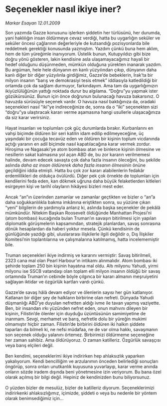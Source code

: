 # Seçenekler nasıl ikiye iner?

*Markar Esayan 12.01.2009*

<div class="taraf_structure_2col_1zq">
<div class="margen_n">



 <p>Son yazımda Gazze konusunu işlerken şiddetin her türlüsünü, her durumda, yani haklılığın insan öldürmeye cevaz verdiği, hatta bu uygarlığın seküler ve seküler öncesi çağlarının değerleriyle de kutsandığı pozisyonlarda bile reddetmek gerektiği konusunda yazmıştım. Yazdım çünkü buna hem aklım, hem de tüm yüreğimle inanıyorum. Üstelik bunun, Kutupyıldızı gibi bize doğru yönü gösteren, lakin kendisine asla ulaşamayacağımız hayali bir hedef olduğunu düşünmeden, mümkün olduğuna yürekten inanarak yazdım. Bu argüman, hele hele dünyanın en kanlı yüzyılından çıkıp, dünyanın daha kanlı diğer bir diğer yüzyılınla girdiğimiz, Gazze’de bebeklerin, Irak’ta bir milyon insanın “barış ve demokrasiyi tesis etmek” iddiasıyla katledildiği bir ortamda çok da sağlam durmuyor, farkındayım. Ama tam da uygarlığımızın ikiyüzlülüğünün yattığı noktada durur bu algılama. “Doğru”yu yapmak ister gözükürsünüz. Bunun için önce doğrunun bulunacağı havuza bakarsınız. O havuzda sürüsüyle seçenek vardır. O havuza nasıl baktığınıza da, oradaki seçenekleri nasıl “iki”ye indireceğinize de, sonra da o “iki” seçenekten sizi “doğru”ya ulaştıracak kararı verme aşamasına hangi usullerle ulaşacağınıza da siz karar verirsiniz. <br/><br/>Hayat insanları ve toplumları çok güç durumlarda bırakır. Kurbanlarını en vahşi biçimde öldüren bir seri katilin idam edilip edilmeyeceğine, üç yaşındaki bir çocuğa tecavüz eden ve öldüren bir kişinin toplum vicdanında açtığı yaranın en adil biçimde nasıl kapatılacağına karar vermek zordur. Hiroşima ve Nagasaki’ye atom bombası atan ve binlerce kişinin ölmesine ve nesillerin sakat kalmasına yol açan ABD de, bu zor kararın verilmemesi halinde, devam edecek savaşta çok daha fazla insanın öleceğini, bu şekilde aslında <i>daha az insan öldürerek daha fazla insanın ölmesinin</i> önüne geçildiğini iddia etmişti. Hatta bu çok zor kararı alabilenlerin fedakâr erdemlilikleri de oldukça övülürdü. Diğer pek çok örnekte de toplumları için kendilerini feda eden, kan dökmek uğruna daha büyük felaketlerden kitleleri esirgeyen kişi ve tarihî olayların hikâyesi bizleri mest eder. <br/><br/>Ancak “an”ın üzerinden zamanlar ve zamanlar geçtikten ve bizler o “an”a daha soğukkanlılıkla bakma imkânına eriştikten sonra, su yüzüne çıkan “yeni” bilgilerin de yardımıyla anlarız ki, aslında başka seçenekler de pekâlâ mümkündür. Nitekim Başkan Roosevelt öldüğünde Manhattan Projesi’ni (atom bombası) kucağında bulan Truman’ın savaşın bitirilmesi için yapılan diplomatik görüşmelerin kapsamından, stratejik planlardan, savaş sonrasına dönük hesaplardan da haberi yoktur mesela. Çünkü kendisinin de günlüğünde yazdığı gibi, uluslararası ilişkilerle ilgili değildir o, Dış İlişkiler Komitesi’nin toplantılarına ve çalışmalarına katılmamış, hatta incelememiştir bile. <br/><br/>Truman seçenekleri ikiye indirmiş ve kararını vermiştir: Savaş bitirilmeli, 2323 cana mal olan Pearl Harbour’ın intikamı alınmalıdır. Atom bombası iki şehirde toplam 250 bin kişinin hayatına mal oldu. Altı milyonu Yahudi, yirmi milyonu ise SSCB vatandaşı olan toplam elli milyon insanın öldüğü bir savaş ortamında Truman’ın cebinde böyle çılgınca bir kararı almanın meşruiyetini sağlayan iktidar ve özgürlük kartları vardı çünkü. <br/><br/>Gazze’de savaş hâlâ devam ediyor ve ölenlerin sayısı her gün katlanıyor. Katlanan bir diğer şey de halkların birbirine olan nefreti. Dünyada Yahudi düşmanlığı ABD’ye duyulan nefretten aldığı ivme ile tavan yapmış vaziyette. Ben, bir insandan ırkı yüzünden nefret eden, onun mahvını dileyen bir kişinin, Filistin’de ölenler için duyduğu üzüntüsünün samimiyetine de inanmam. Sevgi, merhamet ve barış, nefretle dolu bir yüreğin mukimi olmamıştır hiçbir zaman. Filistin’de birbirini öldüren iki halkın şiddete taparları da bilmeli ki, ne nefsi müdafaa, ne de var olma hakkı, savaşmanın son seçenek olduğu yalanını örtemez. Birbirimizi öldürmeme seçeneğine her zaman sahibiz. Ama öldürüyoruz. O zaman katilleriz. Özgürlük savaşçısı veya barış elçileri değil. <br/><br/>Ben kendimi, seçeneklerimi ikiye indirirken hep ahlaksızlık yaparken yakalıyorum. Kendi bencilliğim ve arzularımın önceden belirlediği sonuçları öngörüp, sonra onları unutkanlık kuyusuna yuvarlayıp, karar verme anında onların sözde iradem dışında beni yönetmesine izin veriyorum. Bu bana özel olarak açılmış bir bilgi değil. Hepiniz de kendinizden bunu biliyorsunuz. <br/><br/>O yüzden bizler de mesulüz, bizler de katilleriz diyorum. Seçeneklerimizi indirirkenki ahlaksızlığımız, içimizde, şiddeti o veya bu nedenle bir yöntem olarak benimsediğimiz için... </p>

<br/>


<div id="taraf_not">
</div>

</div>


</div>
